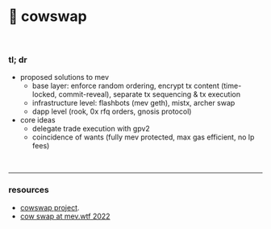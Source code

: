 
# 🍮 cowswap

<br>

### tl; dr

* proposed solutions to mev
  - base layer: enforce random ordering, encrypt tx content (time-locked, commit-reveal), separate tx sequencing & tx execution
  - infrastructure level: flashbots (mev geth), mistx, archer swap
  - dapp level (rook, 0x rfq orders, gnosis protocol)
* core ideas
  - delegate trade execution with gpv2
  - coincidence of wants (fully mev protected, max gas efficient, no lp fees)

<br>

---

### resources

* [cowswap project](https://cowswap.exchange/#/faq/protocol?chain=mainnet).
* [cow swap at mev.wtf 2022](https://docs.google.com/presentation/d/1vClubmyECHzYpT7-DzU6D45bc7iNpjF1NuiEblY-8ZQ/edit#slide=id.ge33f22559c_0_580)

